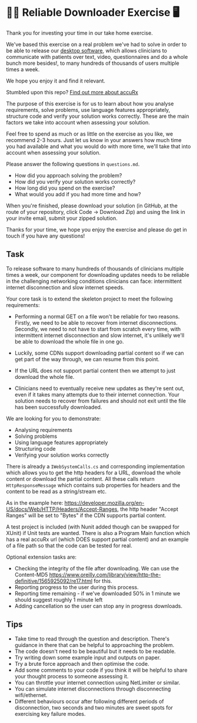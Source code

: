 # 👩‍⚕️ Reliable Downloader Exercise 🖥️

Thank you for investing your time in our take home exercise.

We've based this exercise on a real problem we've had to solve in order to be able to release our [desktop software](https://www.youtube.com/channel/UCrLJDyngP4p0G0JtgEoT66Q/videos), which allows clinicians to communicate with patients over text, video, questionnaires and do a whole bunch more besides!, to many hundreds of thousands of users multiple times a week.

We hope you enjoy it and find it relevant.

Stumbled upon this repo? [Find out more about accuRx](https://www.accurx.com/careers)

The purpose of this exercise is for us to learn about how you analyse requirements, solve problems, use language features appropriately, structure code and verify your solution works correctly. These are the main factors we take into account when assessing your solution.

Feel free to spend as much or as little on the exercise as you like, we recommend 2-3 hours. Just let us know in your answers how much time you had available and what you would do with more time, we'll take that into account when assessing your solution.

Please answer the following questions in `questions.md`.

- How did you approach solving the problem?
- How did you verify your solution works correctly?
- How long did you spend on the exercise?
- What would you add if you had more time and how?

When you're finished, please download your solution (in GitHub, at the route of your repository, click Code -> Download Zip) and using the link in your invite email, submit your zipped solution.

Thanks for your time, we hope you enjoy the exercise and please do get in touch if you have any questions!

## Task

To release software to many hundreds of thousands of clinicians multiple times a week, our component for downloading updates needs to be reliable in the challenging networking conditions clinicians can face: intermittent internet disconnection and slow internet speeds.

Your core task is to extend the skeleton project to meet the following requirements:

- Performing a normal GET on a file won't be reliable for two reasons. Firstly, we need to be able to recover from internet disconnections. Secondly, we need to not have to start from scratch every time, with intermittent internet disconnection and slow internet, it's unlikely we'll be able to download the whole file in one go.

- Luckily, some CDNs support downloading partial content so if we can get part of the way through, we can resume from this point.

- If the URL does not support partial content then we attempt to just download the whole file.

- Clinicians need to eventually receive new updates as they're sent out, even if it takes many attempts due to their internet connection. Your solution needs to recover from failures and should not exit until the file has been successfully downloaded.

We are looking for you to demonstrate:

- Analysing requirements
- Solving problems
- Using language features appropriately
- Structuring code
- Verifying your solution works correctly

There is already a ```IWebSystemCalls.cs``` and corresponding implementation which allows you to get the http headers for a URL, download the whole content or download the partial content. All these calls return ```HttpResponseMessage``` which contains sub properties for headers and the content to be read as a string/stream etc.

As in the example here: https://developer.mozilla.org/en-US/docs/Web/HTTP/Headers/Accept-Ranges, the http header "Accept Ranges" will be set to "Bytes" if the CDN supports partial content.

A test project is included (with Nunit added though can be swapped for XUnit) if Unit tests are wanted. There is also a Program Main function which has a real accuRx url (which DOES support partial content) and an example of a file path so that the code can be tested for real.

Optional extension tasks are:

- Checking the integrity of the file after downloading. We can use the Content-MD5 https://www.oreilly.com/library/view/http-the-definitive/1565925092/re17.html for this.
- Reporting progress to the user during this process.
- Reporting time remaining - if we've downloaded 50% in 1 minute we should suggest roughly 1 minute left
- Adding cancellation so the user can stop any in progress downloads.

## Tips

- Take time to read through the question and description. There's guidance in there that can be helpful to approaching the problem.
- The code doesn't need to be beautiful but it needs to be readable.
- Try writing down some example input and outputs on paper.
- Try a brute force approach and then optimise the code.
- Add some comments to your code if you think it will be helpful to share your thought process to someone assessing it.
- You can throttle your internet connection using NetLimiter or similar.
- You can simulate internet disconnections through disconnecting wifi/ethernet.
- Different behaviours occur after following different periods of disconnection, two seconds and two minutes are sweet spots for exercising key failure modes.
